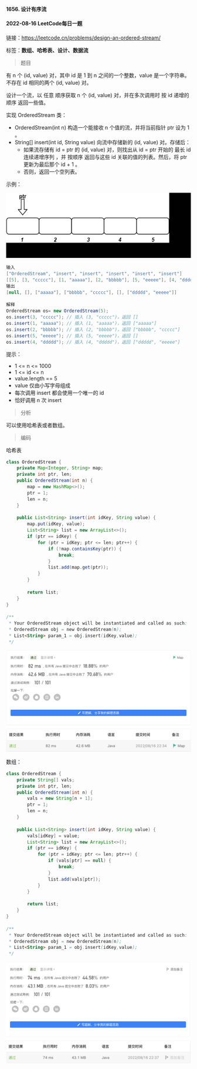 #### 1656. 设计有序流

#### 2022-08-16 LeetCode每日一题

链接：https://leetcode.cn/problems/design-an-ordered-stream/

标签：**数组、哈希表、设计、数据流**

> 题目

有 n 个 (id, value) 对，其中 id 是 1 到 n 之间的一个整数，value 是一个字符串。不存在 id 相同的两个 (id, value) 对。

设计一个流，以 任意 顺序获取 n 个 (id, value) 对，并在多次调用时 按 id 递增的顺序 返回一些值。

实现 OrderedStream 类：

- OrderedStream(int n) 构造一个能接收 n 个值的流，并将当前指针 ptr 设为 1 。
- String[] insert(int id, String value) 向流中存储新的 (id, value) 对。存储后：
  - 如果流存储有 id = ptr 的 (id, value) 对，则找出从 id = ptr 开始的 最长 id 连续递增序列 ，并 按顺序 返回与这些 id 关联的值的列表。然后，将 ptr 更新为最后那个  id + 1 。
  - 否则，返回一个空列表。

示例：

![img](1656.设计有序流.assets/q1.gif)

```java
输入
["OrderedStream", "insert", "insert", "insert", "insert", "insert"]
[[5], [3, "ccccc"], [1, "aaaaa"], [2, "bbbbb"], [5, "eeeee"], [4, "ddddd"]]
输出
[null, [], ["aaaaa"], ["bbbbb", "ccccc"], [], ["ddddd", "eeeee"]]

解释
OrderedStream os= new OrderedStream(5);
os.insert(3, "ccccc"); // 插入 (3, "ccccc")，返回 []
os.insert(1, "aaaaa"); // 插入 (1, "aaaaa")，返回 ["aaaaa"]
os.insert(2, "bbbbb"); // 插入 (2, "bbbbb")，返回 ["bbbbb", "ccccc"]
os.insert(5, "eeeee"); // 插入 (5, "eeeee")，返回 []
os.insert(4, "ddddd"); // 插入 (4, "ddddd")，返回 ["ddddd", "eeeee"]
```


提示：

- 1 <= n <= 1000
- 1 <= id <= n
- value.length == 5
- value 仅由小写字母组成
- 每次调用 insert 都会使用一个唯一的 id
- 恰好调用 n 次 insert

> 分析

可以使用哈希表或者数组。

> 编码

哈希表

```java
class OrderedStream {
    private Map<Integer, String> map;
    private int ptr, len;
    public OrderedStream(int n) {
        map = new HashMap<>();
        ptr = 1;
        len = n;
    }
    
    public List<String> insert(int idKey, String value) {
        map.put(idKey, value);
        List<String> list = new ArrayList<>();
        if (ptr == idKey) {
            for (ptr = idKey; ptr <= len; ptr++) {
                if (!map.containsKey(ptr)) {
                    break;
                }
                list.add(map.get(ptr));
            }
        }

        return list;
    }
}

/**
 * Your OrderedStream object will be instantiated and called as such:
 * OrderedStream obj = new OrderedStream(n);
 * List<String> param_1 = obj.insert(idKey,value);
 */
```

![image-20220816223447626](1656.设计有序流.assets/image-20220816223447626-0660489.png)

数组：

```java
class OrderedStream {
    private String[] vals;
    private int ptr, len;
    public OrderedStream(int n) {
        vals = new String[n + 1];
        ptr = 1;
        len = n;
    }
    
    public List<String> insert(int idKey, String value) {
        vals[idKey] = value;
        List<String> list = new ArrayList<>();
        if (ptr == idKey) {
            for (ptr = idKey; ptr <= len; ptr++) {
                if (vals[ptr] == null) {
                    break;
                }
                list.add(vals[ptr]);
            }
        }

        return list;
    }
}

/**
 * Your OrderedStream object will be instantiated and called as such:
 * OrderedStream obj = new OrderedStream(n);
 * List<String> param_1 = obj.insert(idKey,value);
 */
```

![image-20220816223745888](1656.设计有序流.assets/image-20220816223745888-0660667.png)